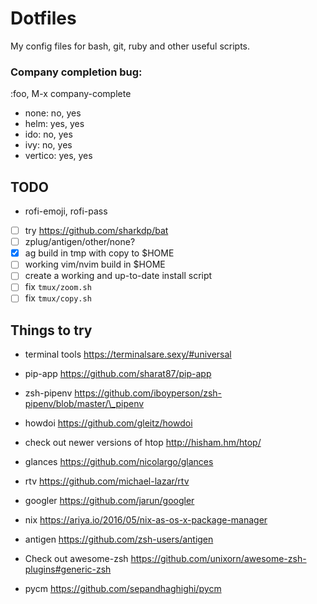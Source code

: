 # Dotfiles

My config files for bash, git, ruby and other useful scripts.

### Company completion bug:

:foo, M-x company-complete

- none: no, yes
- helm: yes, yes
- ido: no, yes
- ivy: no, yes
- vertico: yes, yes


## TODO

- rofi-emoji, rofi-pass
- [ ] try https://github.com/sharkdp/bat
- [ ] zplug/antigen/other/none?
- [x] ag build in tmp with copy to $HOME
- [ ] working vim/nvim build in $HOME
- [ ] create a working and up-to-date install script
- [ ] fix `tmux/zoom.sh`
- [ ] fix `tmux/copy.sh`

## Things to try

- terminal tools https://terminalsare.sexy/#universal

- pip-app https://github.com/sharat87/pip-app

- zsh-pipenv https://github.com/iboyperson/zsh-pipenv/blob/master/\_pipenv

- howdoi https://github.com/gleitz/howdoi
- check out newer versions of htop http://hisham.hm/htop/
- glances https://github.com/nicolargo/glances
- rtv https://github.com/michael-lazar/rtv
- googler https://github.com/jarun/googler
- nix https://ariya.io/2016/05/nix-as-os-x-package-manager
- antigen https://github.com/zsh-users/antigen
- Check out awesome-zsh https://github.com/unixorn/awesome-zsh-plugins#generic-zsh<Paste>

- pycm https://github.com/sepandhaghighi/pycm
